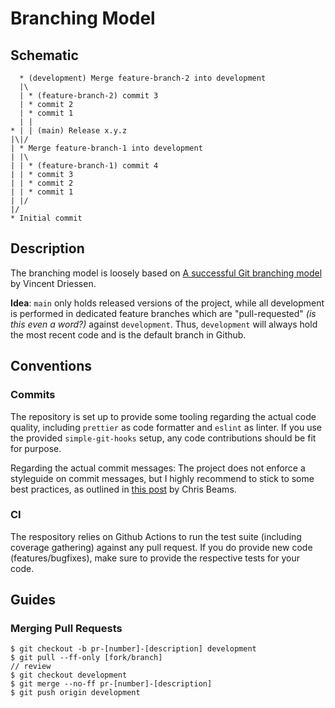 # Branching Model

## Schematic

```
  * (development) Merge feature-branch-2 into development
  |\
  | * (feature-branch-2) commit 3
  | * commit 2
  | * commit 1
  | |
* | | (main) Release x.y.z
|\|/
| * Merge feature-branch-1 into development
| |\
| | * (feature-branch-1) commit 4
| | * commit 3
| | * commit 2
| | * commit 1
| |/
|/
* Initial commit
```

## Description

The branching model is loosely based on [A successful Git branching model](https://nvie.com/posts/a-successful-git-branching-model/) by Vincent Driessen.

**Idea**: `main` only holds released versions of the project, while all development is performed in dedicated feature branches which are "pull-requested" _(is this even a word?)_ against `development`. Thus, `development` will always hold the most recent code and is the default branch in Github.

## Conventions

### Commits

The repository is set up to provide some tooling regarding the actual code quality, including `prettier` as code formatter and `eslint` as linter. If you use the provided `simple-git-hooks` setup, any code contributions should be fit for purpose.

Regarding the actual commit messages: The project does not enforce a styleguide on commit messages, but I highly recommend to stick to some best practices, as outlined in [this post](https://chris.beams.io/posts/git-commit/) by Chris Beams.

### CI

The respository relies on Github Actions to run the test suite (including coverage gathering) against any pull request. If you do provide new code (features/bugfixes), make sure to provide the respective tests for your code.

## Guides

### Merging Pull Requests

```
$ git checkout -b pr-[number]-[description] development
$ git pull --ff-only [fork/branch]
// review
$ git checkout development
$ git merge --no-ff pr-[number]-[description]
$ git push origin development
```
